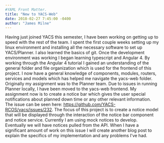 ```yaml
---
#YAML Front Matter.
title: "New to YACS-Web"
date: 2018-02-27 7:45:00 -0400
author: "James Milne"
---
```


Having just joined YACS this semester, I have been working on getting up to speed with the rest of the team. I spent the first couple weeks setting up my linux environment and installing all the necessary software to set up YACS/Planner. I also learned the basics of git.
Once the development environment was working I began learning typescript and Angular 4. By working through the Angular 4 tutorial I gained an understanding of the general folder and file organization which is used for the frontend of this project. I now have a general knowledge of components, modules, routers, services and models which has helped me navigate the yacs-web folder. 
Originally my assignment was to the Planner team. Due to issues in running Planner locally, I have been moved to the yacs-web frontend. My assignment now is to create a notice bar which gives the user special notifications about planned down time or any other relevant information. The issue can be seen here: https://github.com/YACS-RCOS/yacs/issues/232. The focus of this project is to create a notice model that will be displayed through the interaction of the notice bar component and notice service. Currently I am using mock notices to develop. Eventually we will have notices pulled from the API.
 When I have a significant amount of work on this issue I will create another blog post to explain the specifics of my implementation and any problems I’ve had.
